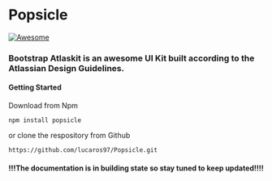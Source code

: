 # Popsicle

[![Awesome](https://awesome.re/badge-flat.svg)](https://awesome.re)

### Bootstrap Atlaskit is an awesome UI Kit built according to the Atlassian Design Guidelines.

#### Getting Started
  Download from Npm
  ```
  npm install popsicle
  ```

  or clone the respository from Github
  ```
  https://github.com/lucaros97/Popsicle.git
  ```


#### !!!The documentation is in building state so stay tuned to keep updated!!!!
